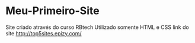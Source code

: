 # Meu-Primeiro-Site
Site criado através do curso RBtech
Utilizado somente HTML e CSS
link do site http://top5sites.epizy.com/
